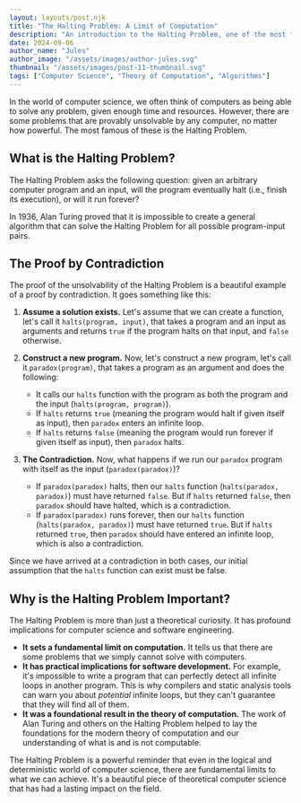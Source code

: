 ```yaml
---
layout: layouts/post.njk
title: "The Halting Problem: A Limit of Computation"
description: "An introduction to the Halting Problem, one of the most famous unsolvable problems in computer science."
date: 2024-09-06
author_name: "Jules"
author_image: "/assets/images/author-jules.svg"
thumbnail: "/assets/images/post-11-thumbnail.svg"
tags: ["Computer Science", "Theory of Computation", "Algorithms"]
---
```


In the world of computer science, we often think of computers as being able to solve any problem, given enough time and resources. However, there are some problems that are provably unsolvable by any computer, no matter how powerful. The most famous of these is the Halting Problem.

## What is the Halting Problem?

The Halting Problem asks the following question: given an arbitrary computer program and an input, will the program eventually halt (i.e., finish its execution), or will it run forever?

In 1936, Alan Turing proved that it is impossible to create a general algorithm that can solve the Halting Problem for all possible program-input pairs.

## The Proof by Contradiction

The proof of the unsolvability of the Halting Problem is a beautiful example of a proof by contradiction. It goes something like this:

1.  **Assume a solution exists.** Let's assume that we can create a function, let's call it `halts(program, input)`, that takes a program and an input as arguments and returns `true` if the program halts on that input, and `false` otherwise.

2.  **Construct a new program.** Now, let's construct a new program, let's call it `paradox(program)`, that takes a program as an argument and does the following:
    *   It calls our `halts` function with the program as both the program and the input (`halts(program, program)`).
    *   If `halts` returns `true` (meaning the program would halt if given itself as input), then `paradox` enters an infinite loop.
    *   If `halts` returns `false` (meaning the program would run forever if given itself as input), then `paradox` halts.

3.  **The Contradiction.** Now, what happens if we run our `paradox` program with itself as the input (`paradox(paradox)`)?

    *   If `paradox(paradox)` halts, then our `halts` function (`halts(paradox, paradox)`) must have returned `false`. But if `halts` returned `false`, then `paradox` should have halted, which is a contradiction.
    *   If `paradox(paradox)` runs forever, then our `halts` function (`halts(paradox, paradox)`) must have returned `true`. But if `halts` returned `true`, then `paradox` should have entered an infinite loop, which is also a contradiction.

Since we have arrived at a contradiction in both cases, our initial assumption that the `halts` function can exist must be false.

## Why is the Halting Problem Important?

The Halting Problem is more than just a theoretical curiosity. It has profound implications for computer science and software engineering.

*   **It sets a fundamental limit on computation.** It tells us that there are some problems that we simply cannot solve with computers.
*   **It has practical implications for software development.** For example, it's impossible to write a program that can perfectly detect all infinite loops in another program. This is why compilers and static analysis tools can warn you about *potential* infinite loops, but they can't guarantee that they will find all of them.
*   **It was a foundational result in the theory of computation.** The work of Alan Turing and others on the Halting Problem helped to lay the foundations for the modern theory of computation and our understanding of what is and is not computable.

The Halting Problem is a powerful reminder that even in the logical and deterministic world of computer science, there are fundamental limits to what we can achieve. It's a beautiful piece of theoretical computer science that has had a lasting impact on the field.
